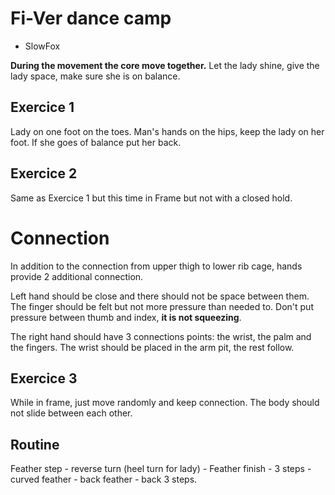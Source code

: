 # Fi-Ver dance camp

* SlowFox

**During the movement the core move together.**
Let the lady shine, give the lady space, make sure she is on balance.

## Exercice 1

Lady on one foot on the toes. Man's hands on the hips, keep the lady on her foot. If she goes of balance put her back.

## Exercice 2

Same as Exercice 1 but this time in Frame but not with a closed hold.

# Connection

In addition to the connection from upper thigh to lower rib cage, hands provide 2 additional connection.

Left hand should be close and there should not be space between them.
The finger should be felt but not more pressure than needed to.
Don't put pressure between thumb and index, **it is not squeezing**.

The right hand should have 3 connections points: the wrist, the palm and the fingers.
The wrist should be placed in the arm pit, the rest follow.

## Exercice 3

While in frame, just move randomly and keep connection. The body should not slide between each other.

## Routine

Feather step - reverse turn (heel turn for lady) - Feather finish - 3 steps - curved feather - back feather - back 3 steps.
